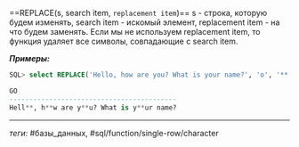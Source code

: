 ==REPLACE(s, search item, `replacement item`)==
s - строка, которую будем изменять, search item - искомый элемент, replacement item - на что будем заменять. Если мы не используем replacement item, то функция удаляет все символы, совпадающие с search item.
	
***Примеры:***
```sql
SQL> select REPLACE('Hello, how are you? What is your name?', 'o', '**') Go from dual;

GO
------------------------------------------
Hell**, h**w are y**u? What is y**ur name?
```
---
*теги:* #базы_данных, #sql/function/single-row/character 